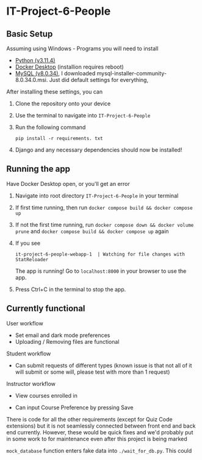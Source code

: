 # IT-Project-6-People

## Basic Setup

Assuming using Windows - Programs you will need to install

- [Python (v3.11.4)](https://www.python.org/downloads/windows)
- [Docker Desktop](https://www.docker.com/products/docker-desktop/) (installion requires reboot)
- [MySQL (v8.0.34)](https://dev.mysql.com/downloads/installer/), I downloaded mysql-installer-community-8.0.34.0.msi. Just did default settings for everything, 

After installing these settings, you can

1. Clone the repository onto your device

2. Use the terminal to navigate into ```IT-Project-6-People```

3. Run the following command

    ```pip install -r requirements. txt```

4. Django and any necessary dependencies should now be installed!


## Running the app

Have Docker Desktop open, or you'll get an error

1. Navigate into root directory ```IT-Project-6-People``` in your terminal 

2. If first time running, then run ```docker compose build && docker compose up```

3. If not the first time running, run ```docker compose down && docker volume prune``` and ```docker compose build && docker compose up``` again

4. If you see

    ```it-project-6-people-webapp-1  | Watching for file changes with StatReloader```

    The app is running! Go to ```localhost:8000``` in your browser to use the app.

5. Press Ctrl+C in the terminal to stop the app.


## Currently functional

User workflow

- Set email and dark mode preferences
- Uploading / Removing files are functional

Student workflow

- Can submit requests of different types (known issue is that not all of it will submit or some will, please test with more than 1 request)

Instructor workflow

- View courses enrolled in

- Can input Course Preference by pressing Save


There is code for all the other requirements (except for Quiz Code extensions) but it is not seamlessly connected between front end and back end currently. However, these would be quick fixes and we'd probably put in some work to for maintenance even after this project is being marked

```mock_database``` function enters fake data into ```./wait_for_db.py```. This could 

